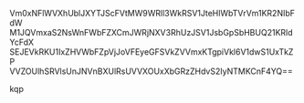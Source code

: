 Vm0xNFlWVXhUblJXYTJScFVtMW9WRll3WkRSV1JteHlWbTVrVm1KR2NIbFdW
M1JQVmxaS2NsWnFWbFZXCmJWRjNXV3RhUzJSV1JsbGpSbHBUQ21KRldYcFdX
SEJEVkRKU1IxZHVWbFZpVjJoVFEyeGFSVkZVVmxKTgpiVkl6V1dwS1UxTkZP
VVZOUlhSRVlsUnJNVnBXUlRsUVVXOUxXbGRzZHdvS2IyNTMKCnF4YQ==

kqp
